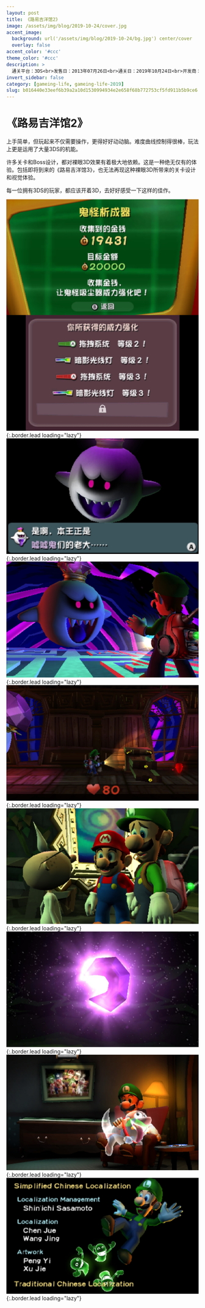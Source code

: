 ```yaml
---
layout: post
title: 《路易吉洋馆2》
image: /assets/img/blog/2019-10-24/cover.jpg
accent_image: 
  background: url('/assets/img/blog/2019-10-24/bg.jpg') center/cover
  overlay: false
accent_color: '#ccc'
theme_color: '#ccc'
description: >
  通关平台：3DS<br>发售日：2013年07月26日<br>通关日：2019年10月24日<br>开发商：Next Level Games, Nintendo<br>发行商：Nintendo
invert_sidebar: false
category: [gameing-life, gameing-life-2019]
slug: b016440e33eef6b39a2a10d1530994934e2e658f68b772753cf5fd911b5b9ce6
---
```


# 《路易吉洋馆2》

上手简单，但玩起来不仅需要操作，更得好好动动脑。难度曲线控制得很棒，玩法上更是运用了大量3DS的机能。

许多关卡和Boss设计，都对裸眼3D效果有着极大地依赖。这是一种绝无仅有的体验。包括即将到来的《路易吉洋馆3》，也无法再现这种裸眼3D所带来的关卡设计和视觉体验。

每一位拥有3DS的玩家，都应该开着3D，去好好感受一下这样的佳作。

![](/assets/img/blog/2019-10-24/1.jpg){:.border.lead loading="lazy"}
![](/assets/img/blog/2019-10-24/2.jpg){:.border.lead loading="lazy"}
![](/assets/img/blog/2019-10-24/3.jpg){:.border.lead loading="lazy"}
![](/assets/img/blog/2019-10-24/4.jpg){:.border.lead loading="lazy"}
![](/assets/img/blog/2019-10-24/5.jpg){:.border.lead loading="lazy"}
![](/assets/img/blog/2019-10-24/6.jpg){:.border.lead loading="lazy"}
![](/assets/img/blog/2019-10-24/7.jpg){:.border.lead loading="lazy"}
![](/assets/img/blog/2019-10-24/8.jpg){:.border.lead loading="lazy"}

